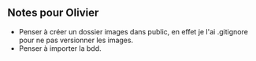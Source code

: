 ## Notes pour Olivier
- Penser à créer un dossier images dans public, en effet je l'ai .gitignore pour ne pas versionner les images.
- Penser à importer la bdd.